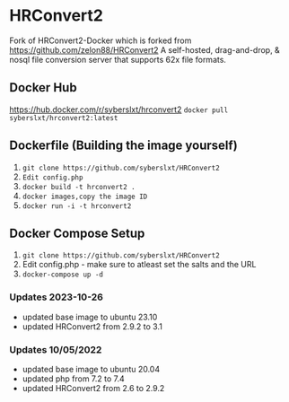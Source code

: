 # HRConvert2

Fork of HRConvert2-Docker which is forked from https://github.com/zelon88/HRConvert2 
A self-hosted, drag-and-drop, & nosql file conversion server that supports 62x file formats.

## Docker Hub
https://hub.docker.com/r/syberslxt/hrconvert2
`docker pull syberslxt/hrconvert2:latest`


## Dockerfile (Building the image yourself)

1. `git clone https://github.com/syberslxt/HRConvert2`
2. `Edit config.php`
3. `docker build -t hrconvert2 .`
4. `docker images,copy the image ID`
5. `docker run -i -t hrconvert2`
 

## Docker Compose Setup

1. `git clone https://github.com/syberslxt/HRConvert2`
2. Edit config.php - make sure to atleast set the salts and the URL
3. `docker-compose up -d`


### Updates 2023-10-26
* updated base image to ubuntu 23.10
* updated HRConvert2 from 2.9.2 to 3.1

### Updates 10/05/2022
* updated base image to ubuntu 20.04
* updated php from 7.2 to 7.4
* updated HRConvert2 from 2.6 to 2.9.2

